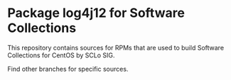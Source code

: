 # Package log4j12 for Software Collections

This repository contains sources for RPMs that are used
to build Software Collections for CentOS by SCLo SIG.

Find other branches for specific sources.
